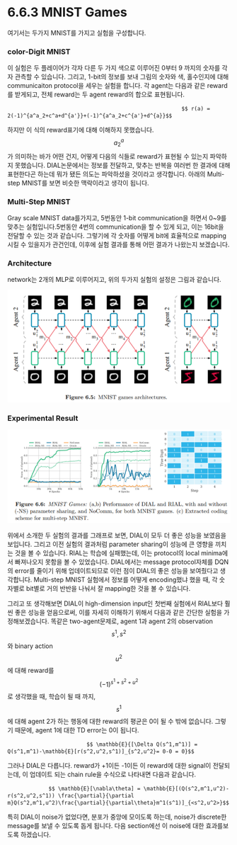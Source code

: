 # 6.6.3 MNIST Games

여기서는 두가지 MNIST를 가지고 실험을 구성합니다.

### color-Digit MNIST

이 실험은 두 플레이어가 각자 다른 두 가지 색으로 이루어진 0부터 9 까지의 숫자를 각자 관측할 수 있습니다. 그리고, 1-bit의 정보를 보내 그림의 숫자와 색, 홀수인지에 대해 communicaiton protocol을 세우는 실험을 합니다. 각 agent는 다음과 같은 reward를 받게되고, 전체 reward는 두 agent reward의 합으로 표현됩니다.

                                                           $$ r(a) = 2(-1)^{a^a_2+c^a+d^{a'}}+(-1)^{a^a_2+c^{a'}+d^{a}}$$ 

 하지만 이 식의 reward표기에 대해 이해하지 못했습니다. $$ a^a_2$$가 의미하는 바가 어떤 건지, 어떻게 다음의 식들로 reward가 표현될 수 있는지 파악하지 못했습니다. DIAL논문에서는 정보를 전달하고, 맞추는 반복을 여러번 한 결과에 대해 표현한다곤 하는데 뭐가 됐든 의도는 파악하셨을 것이라고 생각합니다. 아래의 Multi-step MNIST를 보면 비슷한 맥락이라고 생각이 됩니다.

### Multi-Step MNIST

Gray scale MNIST data를가지고, 5번동안 1-bit communication을 하면서 0~9를 맞추는 실험입니다.5번동안 4번의 communication을 할 수 있게 되고, 이는 16bit을 전달할 수 있는 것과 같습니다. 그렇기에 각 숫자를 어떻게 bit에 효율적으로 mapping시킬 수 있을지가 관건인데, 이후에 실험 결과를 통해 어떤 결과가 나왔는지 보겠습니다.

### Architecture

network는 2개의 MLP로 이루어지고, 위의 두가지 실험의 설정은 그림과 같습니다.

![](../../../.gitbook/assets/marl_18.png)

### Experimental Result

![](../../../.gitbook/assets/marl_19.png)

위에서 소개한 두 실험의 결과를 그래프로 보면, DIAL이 모두 더 좋은 성능을 보였음을 보입니다. 그리고 이전 실험의 결과처럼 parameter sharing이 성능에 큰 영향을 끼치는 것을 볼 수 있습니다. RIAL는 학습에 실패했는데, 이는 protocol의 local minima에서 빠져나오지 못함을 볼 수 있었습니다. DIAL에서는 message protocol자체를 DQN의 error를 줄이기 위해 업데이트되므로 이런 점이 DIAL의 좋은 성능을 보여줬다고 생각합니다. Multi-step MNIST 실험에서 정보를 어떻게 encoding했냐 했을 때, 각 숫자별로 bit별로 거의 반반을 나눠서 잘 mapping한 것을 볼 수 있습니다. 

 그리고 또 생각해보면 DIAL이 high-dimension input인 첫번째 실험에서 RIAL보다 훨씬 좋은 성능을 얻음으로써, 이를 자세히 이해하기 위해서 다음과 같은 간단한 실험을 가정해보겠습니다. 똑같은 two-agent문제로, agent 1과 agent 2의 observation $$s^1,s^2$$와 binary action $$ u^2$$에 대해 reward를 $$ (-1)^{s^1+s^2+u^2}$$로 생각했을 때, 학습이 될 때 까지, $$s^1$$에 대해 agent 2가 하는 행동에 대한 reward의 평균은 0이 될 수 밖에 없습니다. 그렇기 때문에, agent 1에 대한 TD error는 0이 됩니다.

                             $$ \mathbb{E}{[\Delta Q(s^1,m^1)] = Q(s^1,m^1)-\mathbb{E}[r(s^2,u^2,s^1)]_{s^2,u^2}= 0-0 = 0}$$

그러나 DIAL은 다릅니다. reward가 +1이든 -1이든 이 reward에 대한 signal이 전달되는데, 이 업데이트 되는 chain rule을 수식으로 나타내면 다음과 같습니다.

                 $$ \mathbb{E}[\nabla\theta] = \mathbb{E}[(Q(s^2,m^1,u^2)-r(s^2,u^2,s^1)) \frac{\partial}{\partial m}Q(s^2,m^1,u^2)\frac{\partial}{\partial\theta}m^1(s^1)]_{<s^2,u^2>}$$

특히 DIAL이 noise가 없었다면, 분포가 중앙에 모이도록 하는데, noise가 discrete한 message를 보낼 수 있도록 돕게 됩니다. 다음 section에선 이 noise에 대한 효과를보도록 하겠습니다.

